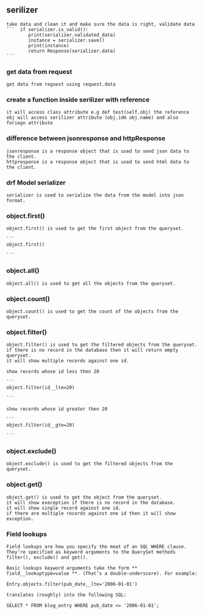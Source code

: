 ## serilizer
    take data and clean it and make sure the data is right, validate data
    ```  if serializer.is_valid():
            print(serializer.validated_data)
            instance = serializer.save()
            print(instance)
            return Response(serializer.data)
    ```

### get data from request
    get data from reguest using request.data 
### create a function inside serilizer with reference
    it will access class attribute e.g def test(self,obj) the reference obj will access serilizer attribute (obj.idm obj.name) and also foriegn attribute

### difference between jsonresponse and httpResponse
    jsonresponse is a response object that is used to send json data to the client.
    httpresponse is a response object that is used to send html data to the client.

### drf Model serializer
    serializer is used to serialize the data from the model into json format.

### object.first()
    object.first() is used to get the first object from the queryset.

    ```
    object.first()
    
    ```

### object.all()
    object.all() is used to get all the objects from the queryset.

### object.count()
    object.count() is used to get the count of the objects from the queryset.

### object.filter()
    object.filter() is used to get the filtered objects from the queryset.
    if there is no record in the database then it will return empty queryset.
    it will show multiple records against one id.

    show records whose id less then 20

    ```
    object.filter(id__lte=20)
    
    ```

    show records whose id greater then 20

    ```
    object.filter(id__gte=20)
    
    ```

### object.exclude()
    object.exclude() is used to get the filtered objects from the queryset.

### object.get()
    object.get() is used to get the object from the queryset.
    it will show exeception if there is no record in the database.
    it will show single record against one id.
    if there are multiple records against one id then it will show exception.

### Field lookups
    Field lookups are how you specify the meat of an SQL WHERE clause. They’re specified as keyword arguments to the QuerySet methods filter(), exclude() and get().

    Basic lookups keyword arguments take the form ** field__lookuptype=value **. (That’s a double-underscore). For example:

    Entry.objects.filter(pub_date__lte='2006-01-01')

    translates (roughly) into the following SQL:

    SELECT * FROM blog_entry WHERE pub_date <= '2006-01-01';    
